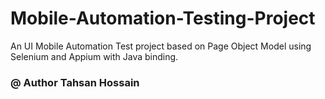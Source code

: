 # Mobile-Automation-Testing-Project
An UI Mobile Automation Test project based on Page Object Model using Selenium and Appium with Java binding.
### @ Author Tahsan Hossain
